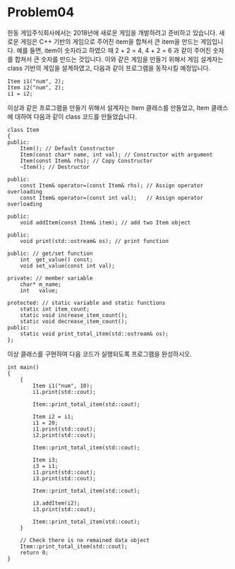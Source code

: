 # Problem04
한동 게임주식회사에서는 2018년에 새로운 게임을 개발하려고 준비하고 있습니다. 
새로운 게임은 C++ 기반의 게임으로 주어진 item을 합쳐서 큰 item을 만드는 게임입니다. 
예를 들면, item이 숫자라고 하였으 때 2 + 2 = 4, 4 + 2 = 6 과 같이 주어진 숫자를 합쳐서 큰 숫자를 만드는 것입니다.
이와 같은 게임을 만들기 위해서 게임 설계자는 class 기반의 게임을 설계하였고, 다음과 같이 프로그램을 동작시킬 예정입니다. 

```
Item i1("num", 2);
Item i2("num", 2);
i1 = i2;
```

이상과 같은 프로그램을 만들기 위해서 설계자는 Item 클래스를 만들었고, 
Item 클래스에 대하여 다음과 같이 class 코드를 만들었습니다. 
```
class Item
{
public:
	Item(); // Default Constructor
	Item(const char* name, int val); // Constructor with argument
	Item(const Item& rhs); // Copy Constructor
	~Item(); // Destructor

public:	
	const Item& operator=(const Item& rhs); // Assign operator overloading
	const Item& operator=(const int val);   // Assign operator overloading

public:
	void addItem(const Item& item); // add two Item object
	
public:
	void print(std::ostream& os); // print function

public: // get/set function
	int  get_value() const;
	void set_value(const int val);
	
private: // member variable
	char* m_name;
	int   value;

protected: // static variable and static functions
	static int item_count;
	static void increase_item_count();
	static void decrease_item_count();
public:
	static void print_total_item(std::ostream& os);
};

```
이상 클래스를 구현하여 다음 코드가 실행되도록 프로그램을 완성하시오.
```
int main()
{
	{
		Item i1("num", 10);
		i1.print(std::cout);
		
		Item::print_total_item(std::cout);
		
		Item i2 = i1;
		i1 = 20;
		i1.print(std::cout);
		i2.print(std::cout);
		
		Item::print_total_item(std::cout);
		
		Item i3;
		i3 = i1;
		i1.print(std::cout);
		i3.print(std::cout);
		
		Item::print_total_item(std::cout);
		
		i3.addItem(i2);
		i3.print(std::cout);
		
		Item::print_total_item(std::cout);
	}
	
	// Check there is no remained data object
	Item::print_total_item(std::cout);
	return 0;
}
```
